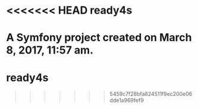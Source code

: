 <<<<<<< HEAD
ready4s
=======

A Symfony project created on March 8, 2017, 11:57 am.
=======
# ready4s
>>>>>>> 5459c7f28bfa824511f9ec200e06dde1a969fef9
